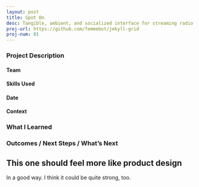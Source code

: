 ```yaml
---
layout: post
title: Spot On
desc: Tangible, ambient, and socialized interface for streaming radio 
proj-url: https://github.com/femmebot/jekyll-grid
proj-num: 01
---
```


### Project Description

#### Team

#### Skills Used

#### Date

#### Context

### What I Learned

### Outcomes / Next Steps / What’s Next

## This one should feel more like product design

In a good way. I think it could be quite strong, too.